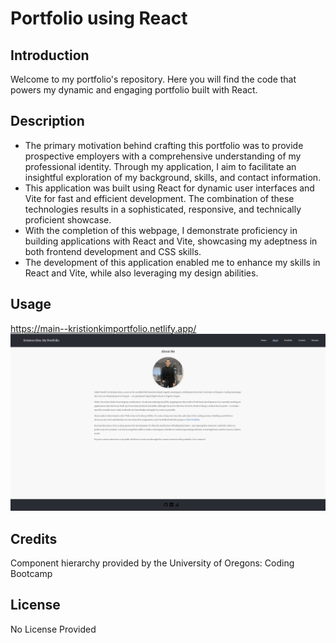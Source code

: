 # Portfolio using React
## Introduction
Welcome to my portfolio's repository. Here you will find the code that powers my dynamic and engaging portfolio built with React.

## Description
- The primary motivation behind crafting this portfolio was to provide prospective employers with a comprehensive understanding of my professional identity. Through my application, I aim to facilitate an insightful exploration of my background, skills, and contact information.
- This application was built using React for dynamic user interfaces and Vite for fast and efficient development. The combination of these technologies results in a sophisticated, responsive, and technically proficient showcase.
- With the completion of this webpage, I demonstrate proficiency in building applications with React and Vite, showcasing my adeptness in both frontend development and CSS skills.
- The development of this application enabled me to enhance my skills in React and Vite, while also leveraging my design abilities.

## Usage 
https://main--kristionkimportfolio.netlify.app/
![portfolio](<./assets/portfolioWebpage.png>)

## Credits 
Component hierarchy provided by the University of Oregons: Coding Bootcamp

## License
No License Provided
